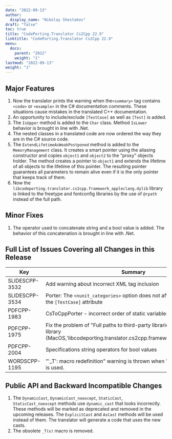```yaml
---
date: "2022-09-13"
author:
  display_name: "Nikolay Shestakov"
draft: "false"
toc: true
title: "CodePorting.Translator Cs2Cpp 22.9"
linktitle: "CodePorting.Translator Cs2Cpp 22.9"
menu:
  docs:
    parent: "2022"
    weight: "1"
lastmod: "2022-09-13"
weight: "1"
---
```


## Major Features ##
1. Now the translator prints the warning when the`<summary>` tag contains `<code>` or `<example>` in  the C# documentation comments. These situations cause mistakes in the translated C++ documentation.
1. An opportunity to include/exclude `[TestCase]` as well as `[Test]` is added.
1. The `IsUpper` method is added to the `Char` class. Method `IsLower` behavior is brought in line with .Net.
1. The nested classes in a translated code are now ordered the way they are in the C# source code.
1. The `ExtendLifetimeAsWeakPostponed` method is added to the `MemoryManagement` class. It creates a smart pointer using the aliasing constructor and copies `object1` and `object2` to the "proxy" objects holder. The method creates a pointer to `object1` and extends the lifetime of all objects to the lifetime of this pointer. The resulting pointer guarantees all parameters to remain alive even if it is the only pointer that keeps track of them.
1. Now the `libcodeporting.translator.cs2cpp.framework_appleclang.dylib` library is linked to the freetype and fontconfig libraries by the use of `@rpath` instead of the full path.

## Minor Fixes ##
1. The operator used to concatenate string and a bool value is added. The behavior of this concatenation is brought in line with .Net.

## Full List of Issues Covering all Changes in this Release ##

| Key          | Summary | Category |
|--------------| --- |----------|
|SLIDESCPP-3532|Add warning about incorrect XML tag inclusion|Task|
|SLIDESCPP-3534|Porter: The `<nunit_categories>` option does not affect tests marked with the `[TestCase]` attribute|Task|
|PDFCPP-1983|CsToCppPorter - incorrect order of static variables|Task|
|PDFCPP-1975|Fix the problem of "Full paths to third-party libraries" in the system library (MacOS,'libcodeporting.translator.cs2cpp.framework_appleclang.dylib').|Task|
|PDFCPP-2004|Specifications string operators for bool values|Task|
|WORDSCPP-1195|"'_T': macro redefinition" warning is thrown when "#include <tchar.h>" is used.|Bug|

## Public API and Backward Incompatible Changes ##
1. The `DynamicCast`, `DynamicCast_noexcept`, `StaticCast`, `StaticCast_noexcept` methods use `dynamic_cast` that looks incorrectly. These methods will be marked as deprecated and removed in the upcoming releases. The `ExplicitCast` and `AsCast` methods will be used instead of them. The translator will generate a code that uses the new casts.
1. The obsolete `_T(x)` macro is removed.
